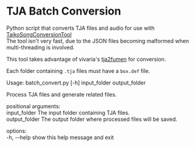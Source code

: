 # TJA Batch Conversion

Python script that converts TJA files and audio for use with [TaikoSongConversionTool](https://github.com/cainan-c/TaikoPythonTools/tree/main/TaikoSongConversionTool)  
The tool isn't very fast, due to the JSON files becoming malformed when multi-threading is involved.  

This tool takes advantage of vivaria's [tja2fumen](https://github.com/vivaria/tja2fumen) for conversion.  

Each folder containing `.tja` files must have a `box.def` file.

Usage: batch_convert.py [-h] input_folder output_folder  

Process TJA files and generate related files.  

positional arguments:  
  input_folder   The input folder containing TJA files.  
  output_folder  The output folder where processed files will be saved.  

options:  
  -h, --help     show this help message and exit  
